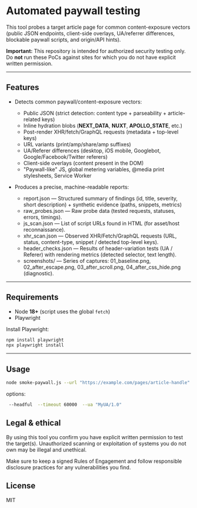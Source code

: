 # Automated paywall testing

This tool probes a target article page for common content-exposure vectors (public JSON endpoints, client-side overlays, UA/referrer differences, blockable paywall scripts, and origin/API hints).  

**Important:** This repository is intended for authorized security testing only. Do **not** run these PoCs against sites for which you do not have explicit written permission.

---

## Features

- Detects common paywall/content-exposure vectors:
  - Public JSON (strict detection: content type + parseability + article-related keys)
  - Inline hydration blobs (__NEXT_DATA__, __NUXT__, __APOLLO_STATE__, etc.)
  - Post-render XHR/fetch/GraphQL requests (metadata + top-level keys)
  - URL variants (print/amp/share/amp suffixes)
  - UA/Referer differences (desktop, iOS mobile, Googlebot, Google/Facebook/Twitter referers)
  - Client-side overlays (content present in the DOM)
  - "Paywall-like" JS, global metering variables, @media print stylesheets, Service Worker

- Produces a precise, machine-readable reports:
  - report.json — Structured summary of findings (id, title, severity, short description) + synthetic evidence (paths, snippets, metrics)
  - raw_probes.json — Raw probe data (tested requests, statuses, errors, timings).
  - js_scan.json — List of script URLs found in HTML (for asset/host reconnaissance).
  - xhr_scan.json — Observed XHR/Fetch/GraphQL requests (URL, status, content-type, snippet / detected top-level keys).
  - header_checks.json — Results of header-variation tests (UA / Referer) with rendering metrics (detected selector, text length).
  - screenshots/ — Series of captures: 01_baseline.png, 02_after_escape.png, 03_after_scroll.png, 04_after_css_hide.png (diagnostic).

---

## Requirements

- Node **18+** (script uses the global `fetch`)  
- Playwright

Install Playwright:

```bash
npm install playwright
npx playwright install
```

---

## Usage

```bash
node smoke-paywall.js --url "https://example.com/pages/article-handle"
```

options:

```bash
 --headful  --timeout 60000  --ua "MyUA/1.0"
```

## Legal & ethical

By using this tool you confirm you have explicit written permission to test the target(s). Unauthorized scanning or exploitation of systems you do not own may be illegal and unethical.

Make sure to keep a signed Rules of Engagement and follow responsible disclosure practices for any vulnerabilities you find.

## License

MIT